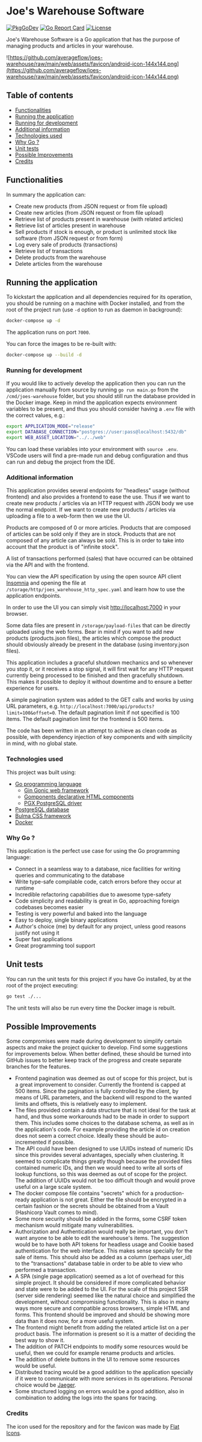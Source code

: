 # Joe's Warehouse Software

[![PkgGoDev](https://pkg.go.dev/badge/github.com/averageflow/joes-warehouse)](https://pkg.go.dev/github.com/averageflow/joes-warehouse)
[![Go Report Card](https://goreportcard.com/badge/github.com/averageflow/joes-warehouse)](https://goreportcard.com/report/github.com/averageflow/joes-warehouse)
[![License](https://img.shields.io/github/license/averageflow/joes-warehouse.svg)](https://github.com/averageflow/joes-warehouse/blob/master/LICENSE.md)

Joe's Warehouse Software is a Go application that has the purpose of managing products and articles in your warehouse.

![https://github.com/averageflow/joes-warehouse/raw/main/web/assets/favicon/android-icon-144x144.png](https://github.com/averageflow/joes-warehouse/raw/main/web/assets/favicon/android-icon-144x144.png)

## Table of contents

* [Functionalities](#functionalities)
* [Running the application](#running-the-application)
* [Running for development](#running-for-development)
* [Additional information](#additional-information)
* [Technologies used](#technologies-used)
* [Why Go ?](#why-go-)
* [Unit tests](#unit-tests)
* [Possible Improvements](#possible-improvements)
* [Credits](#credits)

## Functionalities
In summary the application can:
* Create new products (from JSON request or from file upload)
* Create new articles (from JSON request or from file upload)
* Retrieve list of products present in warehouse (with related articles)
* Retrieve list of articles present in warehouse
* Sell products if stock is enough, or product is unlimited stock like software (from JSON request or from form)
* Log every sale of products (transactions)
* Retrieve list of transactions
* Delete products from the warehouse
* Delete articles from the warehouse
## Running the application
To kickstart the application and all dependencies required for its operation, you should be running on a machine with Docker installed, and from the root of the project run (use `-d` option to run as daemon in background):

```sh
docker-compose up -d
```

The application runs on port `7000`.

You can force the images to be re-built with:

```sh
docker-compose up --build -d
```

### Running for development
If you would like to actively develop the application then you can run the application manually from source by running `go run main.go` from the `/cmd/joes-warehouse` folder, but you should still run the database provided in the Docker image. Keep in mind the application expects environment variables to be present, and thus you should consider having a `.env` file with the correct values, e.g.:

```sh
export APPLICATION_MODE="release"
export DATABASE_CONNECTION="postgres://user:pass@localhost:5432/db"
export WEB_ASSET_LOCATION="../../web"
```

You can load these variables into your environment with `source .env`. 
VSCode users will find a pre-made run and debug configuration and thus can run and debug the project from the IDE.

### Additional information
This application provides several endpoints for "headless" usage (without frontend) and also provides a frontend to ease the use.
Thus if we want to create new products / articles via an HTTP request with JSON body we use the normal endpoint. 
If we want to create new products / articles via uploading a file to a web-form then we use the UI.

Products are composed of 0 or more articles. Products that are composed of articles can be sold only if they are in stock. Products that are not composed of any article can always be sold. This is in order to take into account that the product is of "infinite stock".

A list of transactions performed (sales) that have occurred can be obtained via the API and with the frontend.

You can view the API specification by using the open source API client [Insomnia](https://insomnia.rest/) and opening the file at `/storage/http/joes_warehouse_http_spec.yaml` and learn how to use the application endpoints.

In order to use the UI you can simply visit [http://localhost:7000](http://localhost:7000) in your browser.

Some data files are present in `/storage/payload-files` that can be directly uploaded using the web forms. Bear in mind if you want to add new products (products.json files), the articles which compose the product should obviously already be present in the database (using inventory.json files).

This application includes a graceful shutdown mechanics and so whenever you stop it, or it receives a stop signal, it will first wait for any HTTP request currently being processed to be finished and then gracefully shutdown. This makes it possible to deploy it without downtime and to ensure a better experience for users.

A simple pagination system was added to the GET calls and works by using URL parameters, e.g. `http://localhost:7000/api/products?limit=100&offset=0`. The default pagination limit if not specified is 100 items. The default pagination limit for the frontend is 500 items.

The code has been written in an attempt to achieve as clean code as possible, with dependency injection of key components and with simplicity in mind, with no global state.

### Technologies used
This project was built using:
* [Go programming language](https://golang.org/)
    * [Gin Gonic web framework](https://github.com/gin-gonic/gin)
    * [Gomponents declarative HTML components](https://github.com/maragudk/gomponents)
    * [PGX PostgreSQL driver](https://github.com/jackc/pgx)
* [PostgreSQL database](https://www.postgresql.org/)
* [Bulma CSS framework](https://bulma.io/)
* [Docker](https://www.docker.com/)

### Why Go ?
This application is the perfect use case for using the Go programming language:
* Connect in a seamless way to a database, nice facilities for writing queries and communicating to the database
* Write type-safe compilable code, catch errors before they occur at runtime
* Incredible refactoring capabilities due to awesome type-safety
* Code simplicity and readability is great in Go, approaching foreign codebases becomes easier
* Testing is very powerful and baked into the language
* Easy to deploy, single binary applications
* Author's choice (me) by default for any project, unless good reasons justify not using it
* Super fast applications
* Great programming tool support

## Unit tests
You can run the unit tests for this project if you have Go installed, by at the root of the project executing:

```sh
go test ./...
```

The unit tests will also be run every time the Docker image is rebuilt.

## Possible Improvements
Some compromises were made during development to simplify certain aspects and make the project quicker to develop. Find some suggestions for improvements below. When better defined, these should be turned into GitHub issues to better keep track of the progress and create separate branches for the features.

* Frontend pagination was deemed as out of scope for this project, but is a great improvement to consider. Currently the frontend is capped at 500 items. Since the pagination is fully controlled by the client, by means of URL parameters, and the backend will respond to the wanted limits and offsets, this is relatively easy to implement.
* The files provided contain a data structure that is not ideal for the task at hand, and thus some workarounds had to be made in order to support them. This includes some choices to the database schema, as well as in the application's code. For example providing the article id on creation does not seem a correct choice. Ideally these should be auto-incremented if possible.
* The API could have been designed to use UUIDs instead of numeric IDs since this provides several advantages, specially when clustering. It seemed to complicate things greatly though because the provided files contained numeric IDs, and then we would need to write all sorts of lookup functions, so this was deemed as out of scope for the project. The addition of UUIDs would not be too difficult though and would prove useful on a large scale system.
* The docker compose file contains "secrets" which for a production-ready application is not great. Either the file should be encrypted in a certain fashion or the secrets should be obtained from a Vault (Hashicorp Vault comes to mind).
* Some more security should be added in the forms, some CSRF token mechanism would mitigate many vulnerabilities.
* Authorization and Authentication would really be important, you don't want anyone to be able to edit the warehouse's items. The suggestion would be to have both API tokens for headless usage and Cookie based authentication for the web interface. This makes sense specially for the sale of items. This should also be added as a column (perhaps user_id) to the "transactions" database table in order to be able to view who performed a transaction.
* A SPA (single page application) seemed as a lot of overhead for this simple project. It should be considered if more complicated behavior and state were to be added to the UI. For the scale of this project SSR (server side rendering) seemed like the natural choice and simplified the development, without compromising functionality. This is also in many ways more secure and compatible across browsers, simple HTML and forms. This frontend should be improved and should be showing more data than it does now, for a more useful system.
* The frontend might benefit from adding the related article list on a per product basis. The information is present so it is a matter of deciding the best way to show it.
* The addition of PATCH endpoints to modify some resources would be useful, then we could for example rename products and articles.
* The addition of delete buttons in the UI to remove some resources would be useful.
* Distributed tracing would be a good addition to the application specially if it were to communicate with more services in its operations. Personal choice would be [Jaeger](https://www.jaegertracing.io/).
* Some structured logging on errors would be a good addition, also in combination to adding the logs into the spans for tracing.

### Credits
The icon used for the repository and for the favicon was made by [Flat Icons](https://www.flaticon.com/authors/flat-icons).
